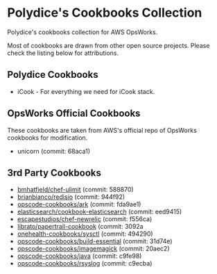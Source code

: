 Polydice's Cookbooks Collection
=========

Polydice's cookbooks collection for AWS OpsWorks.

Most of cookbooks are drawn from other open source projects. Please check the listing below for attributions.

## Polydice Cookbooks

* iCook - For everything we need for iCook stack.

## OpsWorks Official Cookbooks

These cookbooks are taken from AWS's official repo of OpsWorks cookbooks for modification.

* unicorn (commit: 68aca1)

## 3rd Party Cookbooks

* [bmhatfield/chef-ulimit](https://github.com/bmhatfield/chef-ulimit) (commit: 588870)
* [brianbianco/redisio](https://github.com/brianbianco/redisio) (commit: 944f92)
* [opscode-cookbooks/ark](https://github.com/opscode-cookbooks/ark) (commit: fda9ae1)
* [elasticsearch/cookbook-elasticsearch](https://github.com/elasticsearch/cookbook-elasticsearch) (commit: eed9415)
* [escapestudios/chef-newrelic](https://github.com/escapestudios/chef-newrelic) (commit: f556ca)
* [librato/papertrail-cookbook](https://github.com/librato/papertrail-cookbook) (commit: 3092a
* [onehealth-cookbooks/sysctl](https://github.com/onehealth-cookbooks/sysctl) (commit: 494290)
* [opscode-cookbooks/build-essential](https://github.com/opscode-cookbooks/build-essential) (commit: 31d74e)
* [opscode-cookbooks/imagemagick](https://github.com/opscode-cookbooks/imagemagick) (commit: 20aec2)
* [opscode-cookbooks/java](https://github.com/opscode-cookbooks/java) (commit: c9fe98)
* [opscode-cookbooks/rsyslog](https://github.com/opscode-cookbooks/rsyslog) (commit: c9ecba)
